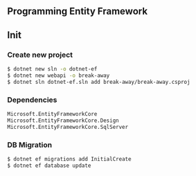 Programming Entity Framework
---
## Init
### Create new project
```bash
$ dotnet new sln -o dotnet-ef
$ dotnet new webapi -o break-away
$ dotnet sln dotnet-ef.sln add break-away/break-away.csproj
```

### Dependencies
```bash
Microsoft.EntityFrameworkCore
Microsoft.EntityFrameworkCore.Design
Microsoft.EntityFrameworkCore.SqlServer
```

### DB Migration
```bash
$ dotnet ef migrations add InitialCreate
$ dotnet ef database update
```
